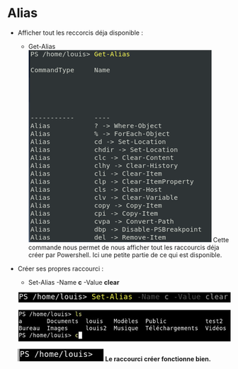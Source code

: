 # Alias

- Afficher tout les reccorcis déja disponible : 
    - Get-Alias
    ![](ressources/A.jpg) 
    Cette commande nous permet de nous afficher tout les raccourcis déja créer par Powershell. Ici une petite partie de ce qui est disponible.

- Créer ses propres raccourci : 
    - Set-Alias -Name **c** -Value **clear** 
    
    ![](ressources/B.jpg) 
    
    ![](ressources/C.jpg)
    
    ![](ressources/D.jpg) **Le raccourci créer fonctionne bien.**
    
